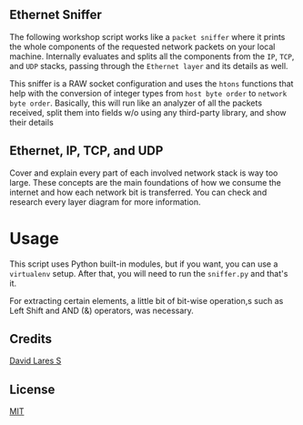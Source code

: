 ## Ethernet Sniffer

The following workshop script works like a `packet sniffer` where it prints the whole components of the requested network packets on your local machine. Internally evaluates and splits all the components from the `IP`, `TCP`, and `UDP` stacks, passing through the `Ethernet layer` and its details as well.

This sniffer is a RAW socket configuration and uses the `htons` functions that help with the conversion of integer types from `host byte order` to `network byte order`. Basically, this will run like an analyzer of all the packets received, split them into fields w/o using any third-party library, and show their details

## Ethernet, IP, TCP, and UDP

Cover and explain every part of each involved network stack is way too large. These concepts are the main foundations of how we consume the internet and how each network bit is transferred. You can check and research every layer diagram for more information.

# Usage

This script uses Python built-in modules, but if you want, you can use a `virtualenv` setup. After that, you will need to run the `sniffer.py` and that's it.

For extracting certain elements, a little bit of bit-wise operation,s such as Left Shift and AND (&) operators, was necessary.

## Credits
[David Lares S](https://davidlares.com)

## License
[MIT](https://opensource.org/licenses/MIT)
